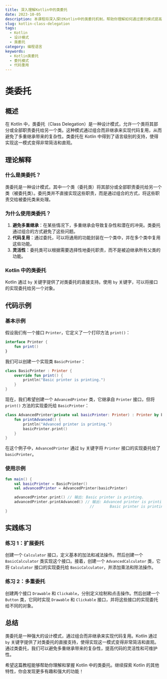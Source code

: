 ```yaml
---
title: 深入理解Kotlin中的类委托
date: 2023-10-05
description: 本课程将深入探讨Kotlin中的类委托机制，帮助你理解如何通过委托模式提高代码的可重用性和可维护性。
slug: kotlin-class-delegation
tags:
  - Kotlin
  - 设计模式
  - 类委托
category: 编程语言
keywords:
  - Kotlin类委托
  - 委托模式
  - 代码重用
---
```


# 类委托

## 概述

在 Kotlin 中，类委托（Class Delegation）是一种设计模式，允许一个类将其部分或全部职责委托给另一个类。这种模式通过组合而非继承来实现代码复用，从而避免了多重继承带来的复杂性。类委托在 Kotlin 中得到了语言级别的支持，使得实现这一模式变得非常简洁和直观。

## 理论解释

### 什么是类委托？

类委托是一种设计模式，其中一个类（委托类）将其部分或全部职责委托给另一个类（被委托类）。委托类并不直接实现这些职责，而是通过组合的方式，将这些职责交给被委托类来处理。

### 为什么使用类委托？

1. **避免多重继承**：在某些情况下，多重继承会导致复杂性和潜在的冲突。类委托通过组合的方式避免了这些问题。
2. **代码复用**：通过委托，可以将通用的功能封装在一个类中，并在多个类中复用这些功能。
3. **灵活性**：委托类可以根据需要选择性地委托职责，而不是被迫继承所有父类的功能。

### Kotlin 中的类委托

Kotlin 通过 `by` 关键字提供了对类委托的直接支持。使用 `by` 关键字，可以将接口的实现委托给另一个对象。

## 代码示例

### 基本示例

假设我们有一个接口 `Printer`，它定义了一个打印方法 `print()`：

```kotlin
interface Printer {
    fun print()
}
```

我们可以创建一个实现类 `BasicPrinter`：

```kotlin
class BasicPrinter : Printer {
    override fun print() {
        println("Basic printer is printing.")
    }
}
```

现在，我们希望创建一个 `AdvancedPrinter` 类，它继承自 `Printer` 接口，但将 `print()` 方法的实现委托给 `BasicPrinter`：

```kotlin
class AdvancedPrinter(private val basicPrinter: Printer) : Printer by basicPrinter {
    fun printAdvanced() {
        println("Advanced printer is printing.")
        basicPrinter.print()
    }
}
```

在这个例子中，`AdvancedPrinter` 通过 `by` 关键字将 `Printer` 接口的实现委托给了 `basicPrinter`。

### 使用示例

```kotlin
fun main() {
    val basicPrinter = BasicPrinter()
    val advancedPrinter = AdvancedPrinter(basicPrinter)

    advancedPrinter.print() // 输出: Basic printer is printing.
    advancedPrinter.printAdvanced() // 输出: Advanced printer is printing.
                                      //       Basic printer is printing.
}
```

## 实践练习

### 练习 1：扩展委托

创建一个 `Calculator` 接口，定义基本的加法和减法操作。然后创建一个 `BasicCalculator` 类实现这个接口。接着，创建一个 `AdvancedCalculator` 类，它将 `Calculator` 接口的实现委托给 `BasicCalculator`，并添加乘法和除法操作。

### 练习 2：多重委托

创建两个接口 `Drawable` 和 `Clickable`，分别定义绘制和点击操作。然后创建一个 `Button` 类，它同时实现 `Drawable` 和 `Clickable` 接口，并将这些接口的实现委托给不同的对象。

## 总结

类委托是一种强大的设计模式，通过组合而非继承来实现代码复用。Kotlin 通过 `by` 关键字提供了对类委托的直接支持，使得实现这一模式变得非常简洁和直观。通过类委托，我们可以避免多重继承带来的复杂性，提高代码的灵活性和可维护性。

希望这篇教程能够帮助你理解和掌握 Kotlin 中的类委托。继续探索 Kotlin 的其他特性，你会发现更多有趣和强大的功能！